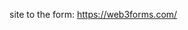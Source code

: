 
site to the form:
https://web3forms.com/

<!-- <form action="https://api.web3forms.com/submit" method="POST">
    <input type="hidden" name="access_key" value="YOUR_ACCESS_KEY_HERE"> -->
